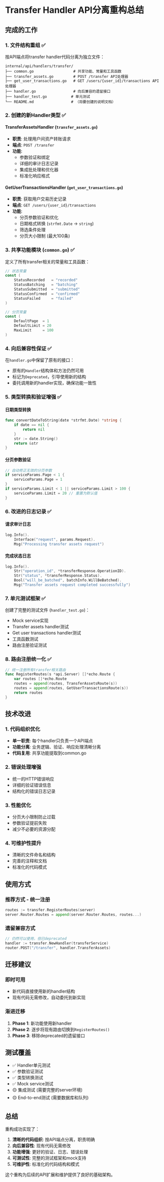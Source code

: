 # Transfer Handler API分离重构总结

## 完成的工作

### 1. 文件结构重组 ✅

按API端点将transfer handler代码分离为独立文件：

```
internal/api/handlers/transfer/
├── common.go                  # 共享功能、常量和工具函数
├── transfer_assets.go         # POST /transfer API处理器  
├── get_user_transactions.go   # GET /users/{user_id}/transactions API处理器
├── handler.go                 # 向后兼容的遗留接口
├── handler_test.go           # 单元测试
└── README.md                 # （将要创建的说明文档）
```

### 2. 创建的新Handler类型 ✅

#### TransferAssetsHandler (`transfer_assets.go`)
- **职责**: 处理用户间资产转账请求
- **端点**: `POST /transfer`
- **功能**: 
  - 参数验证和绑定
  - 详细的审计日志记录
  - 集成批处理和优化器
  - 标准化响应格式

#### GetUserTransactionsHandler (`get_user_transactions.go`)
- **职责**: 获取用户交易历史记录
- **端点**: `GET /users/{user_id}/transactions`
- **功能**:
  - 分页参数验证和优化
  - 日期格式转换 (`strfmt.Date` → `string`)
  - 筛选条件处理
  - 分页大小限制 (最大100条)

### 3. 共享功能模块 (`common.go`) ✅

定义了所有transfer相关的常量和工具函数：

```go
// 状态常量
const (
    StatusRecorded   = "recorded"
    StatusBatching   = "batching" 
    StatusSubmitted  = "submitted"
    StatusConfirmed  = "confirmed"
    StatusFailed     = "failed"
)

// 分页常量
const (
    DefaultPage  = 1
    DefaultLimit = 20
    MaxLimit     = 100
)
```

### 4. 向后兼容性保证 ✅

在`handler.go`中保留了原有的接口：
- 原有的`Handler`结构体和方法仍然可用
- 标记为`Deprecated`，引导使用新的结构
- 委托调用新的handler实现，确保功能一致性

### 5. 类型转换和验证增强 ✅

#### 日期类型转换
```go
func convertDateToString(date *strfmt.Date) *string {
    if date == nil {
        return nil
    }
    str := date.String()
    return &str
}
```

#### 分页参数验证
```go
// 自动修正无效的分页参数
if serviceParams.Page < 1 {
    serviceParams.Page = 1
}
if serviceParams.Limit < 1 || serviceParams.Limit > 100 {
    serviceParams.Limit = 20 // 重置为默认值
}
```

### 6. 改进的日志记录 ✅

#### 请求审计日志
```go
log.Info().
    Interface("request", params.Request).
    Msg("Processing transfer assets request")
```

#### 完成状态日志
```go
log.Info().
    Str("operation_id", *transferResponse.OperationID).
    Str("status", *transferResponse.Status).
    Bool("will_be_batched", batchInfo.WillBeBatched).
    Msg("Transfer assets request completed successfully")
```

### 7. 单元测试框架 ✅

创建了完整的测试文件 (`handler_test.go`)：
- Mock service实现
- Transfer assets handler测试
- Get user transactions handler测试  
- 工具函数测试
- 路由注册验证测试

### 8. 路由注册统一化 ✅

```go
// 统一注册所有transfer相关路由
func RegisterRoutes(s *api.Server) []*echo.Route {
    var routes []*echo.Route
    routes = append(routes, TransferAssetsRoute(s))
    routes = append(routes, GetUserTransactionsRoute(s))
    return routes
}
```

## 技术改进

### 1. 代码组织优化
- **单一职责**: 每个handler只负责一个API端点
- **功能分离**: 业务逻辑、验证、响应处理清晰分离
- **代码复用**: 共享功能提取到common.go

### 2. 错误处理增强
- 统一的HTTP错误响应
- 详细的验证错误信息
- 结构化的错误日志记录

### 3. 性能优化
- 分页大小限制防止过载
- 参数验证提前失败
- 减少不必要的资源分配

### 4. 可维护性提升
- 清晰的文件命名和结构
- 完善的注释和文档
- 标准化的代码模式

## 使用方式

### 推荐方式 - 统一注册
```go
routes := transfer.RegisterRoutes(server)
server.Router.Routes = append(server.Router.Routes, routes...)
```

### 遗留兼容方式
```go
// 仍然可以使用，但已deprecated
handler := transfer.NewHandler(transferService)
router.POST("/transfer", handler.TransferAssets)
```

## 迁移建议

### 即时可用
- 新代码直接使用新的handler结构
- 现有代码无需修改，自动委托到新实现

### 渐进迁移
1. **Phase 1**: 新功能使用新handler
2. **Phase 2**: 逐步将现有路由切换到`RegisterRoutes()`
3. **Phase 3**: 移除deprecated的遗留接口

## 测试覆盖

- ✅ Handler单元测试
- ✅ 参数验证测试  
- ✅ 类型转换测试
- ✅ Mock service测试
- 🟡 集成测试 (需要完整的server环境)
- 🟡 End-to-end测试 (需要数据库和队列)

## 总结

重构成功实现了：
1. **清晰的代码组织**: 按API端点分离，职责明确
2. **向后兼容性**: 现有代码无需修改
3. **功能增强**: 更好的验证、日志、错误处理
4. **可测试性**: 完整的测试框架和mock支持
5. **可维护性**: 标准化的代码结构和模式

这个重构为后续的API扩展和维护提供了良好的基础架构。